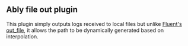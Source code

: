 ## Ably file out plugin

This plugin simply outputs logs received to local files but unlike [Fluent's out_file](http://docs.fluentd.org/v0.12/articles/out_file), it allows the path to be dynamically generated based on interpolation.

